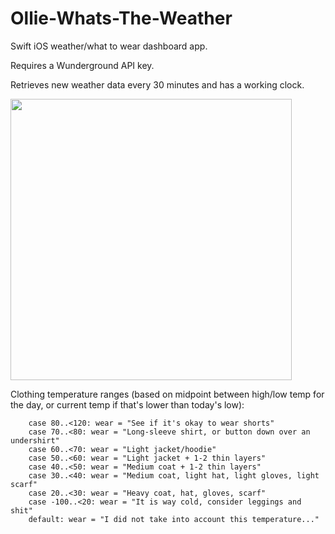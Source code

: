 # Ollie-Whats-The-Weather
Swift iOS weather/what to wear dashboard app.

Requires a Wunderground API key.

Retrieves new weather data every 30 minutes and has a working clock.

<img src="https://i.imgur.com/i1PUo5l.png" width="450">

Clothing temperature ranges (based on midpoint between high/low temp for the day, or current temp if that's lower than today's low):

        case 80..<120: wear = "See if it's okay to wear shorts"
        case 70..<80: wear = "Long-sleeve shirt, or button down over an undershirt"
        case 60..<70: wear = "Light jacket/hoodie"
        case 50..<60: wear = "Light jacket + 1-2 thin layers"
        case 40..<50: wear = "Medium coat + 1-2 thin layers"
        case 30..<40: wear = "Medium coat, light hat, light gloves, light scarf"
        case 20..<30: wear = "Heavy coat, hat, gloves, scarf"
        case -100..<20: wear = "It is way cold, consider leggings and shit"
        default: wear = "I did not take into account this temperature..."

